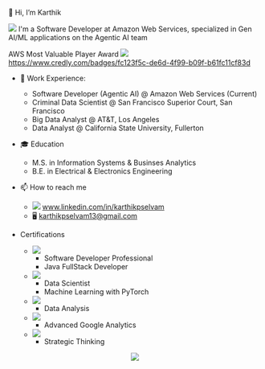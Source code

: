 👋 Hi, I’m Karthik

<img src="https://img.shields.io/badge/Amazon_AWS-FF9900?style=for-the-badge&logo=amazonaws&logoColor=white" /> I'm a Software Developer at Amazon Web Services, specialized in Gen AI/ML applications on the Agentic AI team

AWS Most Valuable Player Award  <img src="https://img.shields.io/badge/Credly-FF6B00.svg?style=for-the-badge&logo=Credly&logoColor=white"/>  https://www.credly.com/badges/fc123f5c-de6d-4f99-b09f-b61fc11cf83d

- 🏢 Work Experience:
  - Software Developer (Agentic AI) @ Amazon Web Services (Current)
  - Criminal Data Scientist @ San Francisco Superior Court, San Francisco
  - Big Data Analyst @ AT&T, Los Angeles
  - Data Analyst @ California State University, Fullerton

- 🎓 Education
  - M.S. in Information Systems & Businses Analytics
  - B.E. in Electrical & Electronics Engineering

- 📫 How to reach me
  - <img src="https://img.shields.io/badge/LinkedIn-0077B5?style=for-the-badge&logo=linkedin&logoColor=white" /> www.linkedin.com/in/karthikpselvam
  - 🖥️ karthikpselvam13@gmail.com


- Certifications
  - <img src="https://img.shields.io/badge/Coursera-0056D2?logo=coursera&logoColor=fff)](#)" />
  
    - Software Developer Professional 
    - Java FullStack Developer

  - <img src="https://img.shields.io/badge/Udacity-02B3E4?logo=udacity&logoColor=fff)](#)" />
  
    - Data Scientist
    - Machine Learning with PyTorch

  - <img src="https://img.shields.io/badge/Udemy-A435F0?logo=udemy&logoColor=fff)](#)" />
  
    - Data Analysis

  - <img src="https://img.shields.io/badge/Google-4285F4?logo=google&logoColor=white)](#)" />
  
    - Advanced Google Analytics

  - <img src="https://custom-icon-badges.demolab.com/badge/LinkedIn%20Learning-0A66C2?logo=linkedin-white&logoColor=fff)](#)" />
  
    - Strategic Thinking
  


<p align="center">
  <img src="https://user-images.githubusercontent.com/45563371/113604647-24a58000-9678-11eb-9bb9-4877d8f1674a.gif" />
</p>
